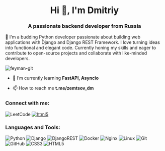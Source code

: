 <h1 align="center">Hi 👋, I'm Dmitriy</h1>
<h3 align="center">A passionate backend developer from Russia</h3>

🚀 I'm a budding Python developer passionate about building web applications with Django and Django REST Framework. I love turning ideas into functional and elegant code. Currently honing my skills and eager to contribute to open-source projects and collaborate with like-minded developers.

<p align="left"> <img src="https://komarev.com/ghpvc/?username=feyman-git&label=Profile%20views&color=0e75b6&style=flat" alt="feyman-git" /> </p>

- 🌱 I’m currently learning **FastAPI, Asyncio**

- 📫 How to reach me **t.me/zemtsov_dm**

<h3 align="left">Connect with me:</h3>

![LeetCode](https://img.shields.io/badge/LeetCode-000000?style=for-the-badge&logo=LeetCode&logoColor=#d16c06)
<a href="https://www.t.me/zemtsov_dm/" target="_blank" rel="noreferrer"> <img src="https://img.shields.io/badge/Telegram-2CA5E0?style=for-the-badge&logo=telegram&logoColor=white" alt="html5"/> </a> 

<h3 align="left">Languages and Tools:</h3>

![Python](https://img.shields.io/badge/python-3670A0?style=for-the-badge&logo=python&logoColor=ffdd54)
![Django](https://img.shields.io/badge/django-%23092E20.svg?style=for-the-badge&logo=django&logoColor=white)
![DjangoREST](https://img.shields.io/badge/DJANGO-REST-ff1709?style=for-the-badge&logo=django&logoColor=white&color=ff1709&labelColor=gray)
![Docker](https://img.shields.io/badge/docker-%230db7ed.svg?style=for-the-badge&logo=docker&logoColor=white)
![Nginx](https://img.shields.io/badge/nginx-%23009639.svg?style=for-the-badge&logo=nginx&logoColor=white)
![Linux](https://img.shields.io/badge/Linux-FCC624?style=for-the-badge&logo=linux&logoColor=black)
![Git](https://img.shields.io/badge/git-%23F05033.svg?style=for-the-badge&logo=git&logoColor=white)
![GitHub](https://img.shields.io/badge/github-%23121011.svg?style=for-the-badge&logo=github&logoColor=white)
![CSS3](https://img.shields.io/badge/css3-%231572B6.svg?style=for-the-badge&logo=css3&logoColor=white)
![HTML5](https://img.shields.io/badge/html5-%23E34F26.svg?style=for-the-badge&logo=html5&logoColor=white)

